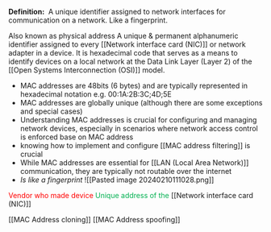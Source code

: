 **Definition:** 
 A unique identifier assigned to network interfaces for communication on a network. Like a fingerprint.

Also known as physical address
A unique & permanent alphanumeric identifier assigned to every [[Network interface card (NIC)]] or network adapter in a device. It is hexadecimal code that serves as a means to identify devices on a local network at the Data Link Layer (Layer 2) of the [[Open Systems Interconnection (OSI)]] model.
- MAC addresses are 48bits (6 bytes) and are typically represented in hexadecimal notation e.g. 00:1A:2B:3C;4D;5E
- MAC addresses are globally unique (although there are some exceptions and special cases)
- Understanding MAC addresses is crucial for configuring and managing network devices, especially in scenarios where network access control is enforced base on MAC address
- knowing how to implement and configure [[MAC address filtering]] is crucial
- While MAC addresses are essential for [[LAN (Local Area Network)]] communication, they are typically not routable over the internet
- *Is like a fingerprint*
![[Pasted image 20240210111028.png]]


<span style="color:#ff0000">Vendor who made device</span>
<span style="color:#00b050">Unique address of the</span> [[Network interface card (NIC)]]



[[MAC Address cloning]]
[[MAC Address spoofing]]